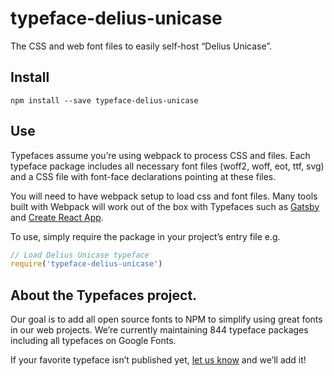
# typeface-delius-unicase

The CSS and web font files to easily self-host “Delius Unicase”.

## Install

`npm install --save typeface-delius-unicase`

## Use

Typefaces assume you’re using webpack to process CSS and files. Each typeface
package includes all necessary font files (woff2, woff, eot, ttf, svg) and
a CSS file with font-face declarations pointing at these files.

You will need to have webpack setup to load css and font files. Many tools built
with Webpack will work out of the box with Typefaces such as [Gatsby](https://github.com/gatsbyjs/gatsby)
and [Create React App](https://github.com/facebookincubator/create-react-app).

To use, simply require the package in your project’s entry file e.g.

```javascript
// Load Delius Unicase typeface
require('typeface-delius-unicase')
```

## About the Typefaces project.

Our goal is to add all open source fonts to NPM to simplify using great fonts in
our web projects. We’re currently maintaining 844 typeface packages
including all typefaces on Google Fonts.

If your favorite typeface isn’t published yet, [let us know](https://github.com/KyleAMathews/typefaces)
and we’ll add it!
